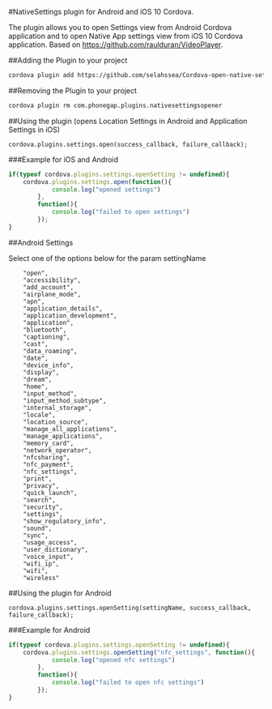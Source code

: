 #NativeSettings plugin for Android and iOS 10 Cordova.

The plugin allows you to open Settings view from Android Cordova application and to open Native App settings view from iOS 10 Cordova application. Based on https://github.com/raulduran/VideoPlayer.

##Adding the Plugin to your project

```bash
cordova plugin add https://github.com/selahssea/Cordova-open-native-settings.git
```

##Removing the Plugin to your project

```bash
cordova plugin rm com.phonegap.plugins.nativesettingsopener
```

##Using the plugin (opens Location Settings in Android and Application Settings in iOS)

```
cordova.plugins.settings.open(success_callback, failure_callback);
```

###Example for iOS and Android

```js
if(typeof cordova.plugins.settings.openSetting != undefined){
    cordova.plugins.settings.open(function(){
            console.log("opened settings")
        },
        function(){
            console.log("failed to open settings")
        });
}
```

##Android Settings

Select one of the options below for the param settingName
```
    "open",
    "accessibility",
    "add_account",
    "airplane_mode",
    "apn",
    "application_details",
    "application_development",
    "application",
    "bluetooth",
    "captioning",
    "cast",
    "data_roaming",
    "date",
    "device_info",
    "display",
    "dream",
    "home",
    "input_method",
    "input_method_subtype",
    "internal_storage",
    "locale",
    "location_source",
    "manage_all_applications",
    "manage_applications",
    "memory_card",
    "network_operator",
    "nfcsharing",
    "nfc_payment",
    "nfc_settings",
    "print",
    "privacy",
    "quick_launch",
    "search",
    "security",
    "settings",
    "show_regulatory_info",
    "sound",
    "sync",
    "usage_access",
    "user_dictionary",
    "voice_input",
    "wifi_ip",
    "wifi",
    "wireless"
```

##Using the plugin for Android

```
cordova.plugins.settings.openSetting(settingName, success_callback, failure_callback);
```

###Example for Android

```js
if(typeof cordova.plugins.settings.openSetting != undefined){
    cordova.plugins.settings.openSetting("nfc_settings", function(){
            console.log("opened nfc settings")
        },
        function(){
            console.log("failed to open nfc settings")
        });
}
```
